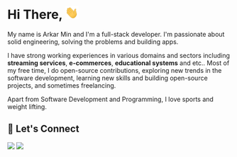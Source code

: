 # Hi There, <img src="https://raw.githubusercontent.com/ABSphreak/ABSphreak/master/gifs/Hi.gif" width="30px">

My name is Arkar Min and I'm a full-stack developer. I'm passionate about solid engineering, solving the problems and building apps.

I have strong working experiences in various domains and sectors including **streaming services**, **e-commerces**, **educational systems** and etc.. Most of my free time, I do open-source contributions, exploring new trends in the software development, learning new skills and building open-source projects, and sometimes freelancing. 

Apart from Software Development and Programming, I love sports and weight lifting.

## 🤝 Let's Connect
<p>
  <a href="https://www.linkedin.com/in/arkar-min-97410b308/"><img src="https://cdn2.iconfinder.com/data/icons/social-media-2285/512/1_Linkedin_unofficial_colored_svg-128.png" width="40"></a>
  <a href="https://x.com/amin_dev_7"><img src="https://cdn2.iconfinder.com/data/icons/social-media-2285/512/1_Twitter3_colored_svg-64.png" width="40"></a>
</p>
